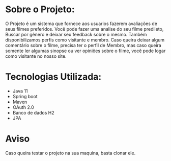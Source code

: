 # Sobre o Projeto:

O Projeto é um sistema que fornece aos usuarios fazerem avaliações de seus filmes preferidos. Você pode fazer uma analise do seu filme predileto,
Buscar por gênero e deixar seu feedback sobre o mesmo. Também disponibilizamos perfis como visitante e membro. Caso queira deixar algum comentário
sobre o filme, precisa ter o perfil de Membro, mas caso queira somente ler algumas sinopse ou ver opiniões sobre o filme, você pode logar
como visitante no nosso site. 

# Tecnologias Utilizada:

 * Java 11
 * Spring boot
 * Maven 
 * OAuth 2.0
 * Banco de dados H2
 * JPA
 
 # Aviso
 Caso queira testar o projeto na sua maquina, basta clonar ele.

